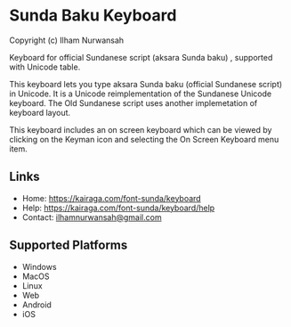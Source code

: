 Sunda Baku Keyboard 
=====================
Copyright (c) Ilham Nurwansah

Keyboard for official Sundanese script (aksara Sunda baku) , supported with Unicode table.

This keyboard lets you type aksara Sunda baku (official Sundanese script) in Unicode. It is a Unicode reimplementation of the Sundanese Unicode keyboard.
The Old Sundanese script uses another implemetation of keyboard layout.

This keyboard includes an on screen keyboard which can be viewed by clicking on the Keyman icon and selecting the On Screen Keyboard menu item.


Links
-----
* Home: https://kairaga.com/font-sunda/keyboard
* Help: https://kairaga.com/font-sunda/keyboard/help
* Contact: ilhamnurwansah@gmail.com

Supported Platforms
-------------------
 * Windows
 * MacOS
 * Linux
 * Web
 * Android
 * iOS
